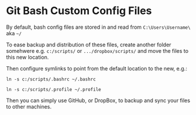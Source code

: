 # Git Bash Custom Config Files

By default, bash config files are stored in and read from `C:\Users\Username\` aka `~/`

To ease backup and distribution of these files, create another folder somehwere e.g. `c:/scripts/` or `.../dropbox/scripts/` and move the files to this new location.

Then configure symlinks to point from the default location to the new, e.g.:

`ln -s c:/scripts/.bashrc ~/.bashrc`

`ln -s c:/scripts/.profile ~/.profile`

Then you can simply use GitHub, or DropBox, to backup and sync your files to other machines.
